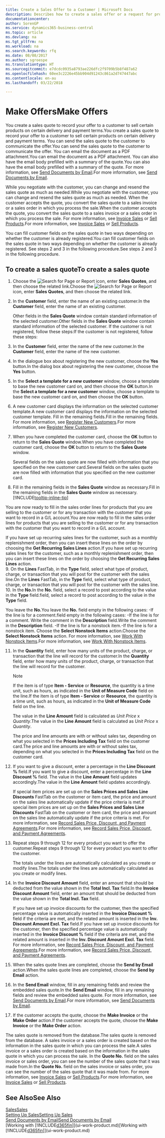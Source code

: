 ```yaml
---
title: Create a Sales Offer to a Customer | Microsoft Docs
description: Describes how to create a sales offer or a request for proposal (RFQ) document to record your offer to a customer to sell products under certain terms.
documentationcenter: 
author: SorenGP
ms.service: dynamics365-business-central
ms.topic: article
ms.devlang: na
ms.tgt_pltfrm: na
ms.workload: na
ms.search.keywords: rfq
ms.date: 08/08/2017
ms.author: sgroespe
ms.translationtype: HT
ms.sourcegitcommit: e7dcdc0935a8793ae226dfc2f9709b5b8f487a62
ms.openlocfilehash: 60ee3c2226e45bb904d91243c861a2d747447abc
ms.contentlocale: en-au
ms.lasthandoff: 03/22/2018

---
```

# <a name="make-offers"></a><span data-ttu-id="eec34-103">Make Offers</span><span class="sxs-lookup"><span data-stu-id="eec34-103">Make Offers</span></span>
<span data-ttu-id="eec34-104">You create a sales quote to record your offer to a customer to sell certain products on certain delivery and payment terms.</span><span class="sxs-lookup"><span data-stu-id="eec34-104">You create a sales quote to record your offer to a customer to sell certain products on certain delivery and payment terms.</span></span> <span data-ttu-id="eec34-105">You can send the sales quote to the customer to communicate the offer.</span><span class="sxs-lookup"><span data-stu-id="eec34-105">You can send the sales quote to the customer to communicate the offer.</span></span> <span data-ttu-id="eec34-106">You can email the document as a PDF attachment.</span><span class="sxs-lookup"><span data-stu-id="eec34-106">You can email the document as a PDF attachment.</span></span> <span data-ttu-id="eec34-107">You can also have the email body prefilled with a summary of the quote.</span><span class="sxs-lookup"><span data-stu-id="eec34-107">You can also have the email body prefilled with a summary of the quote.</span></span> <span data-ttu-id="eec34-108">For more information, see [Send Documents by Email](ui-how-send-documents-email.md).</span><span class="sxs-lookup"><span data-stu-id="eec34-108">For more information, see [Send Documents by Email](ui-how-send-documents-email.md).</span></span>

<span data-ttu-id="eec34-109">While you negotiate with the customer, you can change and resend the sales quote as much as needed.</span><span class="sxs-lookup"><span data-stu-id="eec34-109">While you negotiate with the customer, you can change and resend the sales quote as much as needed.</span></span> <span data-ttu-id="eec34-110">When the customer accepts the quote, you convert the sales quote to a sales invoice or a sales order in which you process the sale.</span><span class="sxs-lookup"><span data-stu-id="eec34-110">When the customer accepts the quote, you convert the sales quote to a sales invoice or a sales order in which you process the sale.</span></span> <span data-ttu-id="eec34-111">For more information, see [Invoice Sales](sales-how-invoice-sales.md) or [Sell Products](sales-how-sell-products.md).</span><span class="sxs-lookup"><span data-stu-id="eec34-111">For more information, see [Invoice Sales](sales-how-invoice-sales.md) or [Sell Products](sales-how-sell-products.md).</span></span>

<span data-ttu-id="eec34-112">You can fill customer fields on the sales quote in two ways depending on whether the customer is already registered.</span><span class="sxs-lookup"><span data-stu-id="eec34-112">You can fill customer fields on the sales quote in two ways depending on whether the customer is already registered.</span></span> <span data-ttu-id="eec34-113">See steps 2 and 3 in the following procedure.</span><span class="sxs-lookup"><span data-stu-id="eec34-113">See steps 2 and 3 in the following procedure.</span></span>

## <a name="to-create-a-sales-quote"></a><span data-ttu-id="eec34-114">To create a sales quote</span><span class="sxs-lookup"><span data-stu-id="eec34-114">To create a sales quote</span></span>
1. <span data-ttu-id="eec34-115">Choose the ![Search for Page or Report](media/ui-search/search_small.png "Search for Page or Report icon") icon, enter **Sales Quotes**, and then choose the related link.</span><span class="sxs-lookup"><span data-stu-id="eec34-115">Choose the ![Search for Page or Report](media/ui-search/search_small.png "Search for Page or Report icon") icon, enter **Sales Quotes**, and then choose the related link.</span></span>
2. <span data-ttu-id="eec34-116">In the **Customer** field, enter the name of an existing customer.</span><span class="sxs-lookup"><span data-stu-id="eec34-116">In the **Customer** field, enter the name of an existing customer.</span></span>

   <span data-ttu-id="eec34-117">Other fields in the **Sales Quote** window contain standard information of the selected customer.</span><span class="sxs-lookup"><span data-stu-id="eec34-117">Other fields in the **Sales Quote** window contain standard information of the selected customer.</span></span> <span data-ttu-id="eec34-118">If the customer is not registered, follow these steps:</span><span class="sxs-lookup"><span data-stu-id="eec34-118">If the customer is not registered, follow these steps:</span></span>
3. <span data-ttu-id="eec34-119">In the **Customer** field, enter the name of the new customer.</span><span class="sxs-lookup"><span data-stu-id="eec34-119">In the **Customer** field, enter the name of the new customer.</span></span>
4. <span data-ttu-id="eec34-120">In the dialogue box about registering the new customer, choose the **Yes** button.</span><span class="sxs-lookup"><span data-stu-id="eec34-120">In the dialog box about registering the new customer, choose the **Yes** button.</span></span>
5. <span data-ttu-id="eec34-121">In the **Select a template for a new customer** window, choose a template to base the new customer card on, and then choose the **OK** button.</span><span class="sxs-lookup"><span data-stu-id="eec34-121">In the **Select a template for a new customer** window, choose a template to base the new customer card on, and then choose the **OK** button.</span></span>
6. <span data-ttu-id="eec34-122">A new customer card displays the information on the selected customer template.</span><span class="sxs-lookup"><span data-stu-id="eec34-122">A new customer card displays the information on the selected customer template.</span></span> <span data-ttu-id="eec34-123">Fill in the remaining fields.</span><span class="sxs-lookup"><span data-stu-id="eec34-123">Fill in the remaining fields.</span></span> <span data-ttu-id="eec34-124">For more information, see [Register New Customers](sales-how-register-new-customers.md).</span><span class="sxs-lookup"><span data-stu-id="eec34-124">For more information, see [Register New Customers](sales-how-register-new-customers.md).</span></span>  
7. <span data-ttu-id="eec34-125">When you have completed the customer card, choose the **OK** button to return to the **Sales Quote** window.</span><span class="sxs-lookup"><span data-stu-id="eec34-125">When you have completed the customer card, choose the **OK** button to return to the **Sales Quote** window.</span></span>

   <span data-ttu-id="eec34-126">Several fields on the sales quote are now filled with information that you specified on the new customer card.</span><span class="sxs-lookup"><span data-stu-id="eec34-126">Several fields on the sales quote are now filled with information that you specified on the new customer card.</span></span>  
8. <span data-ttu-id="eec34-127">Fill in the remaining fields in the **Sales Quote** window as necessary.</span><span class="sxs-lookup"><span data-stu-id="eec34-127">Fill in the remaining fields in the **Sales Quote** window as necessary.</span></span> [!INCLUDE[tooltip-inline-tip](includes/tooltip-inline-tip_md.md)]  

<span data-ttu-id="eec34-128">You are now ready to fill in the sales order lines for products that you are selling to the customer or for any transaction with the customer that you want to record in a G/L account.</span><span class="sxs-lookup"><span data-stu-id="eec34-128">You are now ready to fill in the sales order lines for products that you are selling to the customer or for any transaction with the customer that you want to record in a G/L account.</span></span>   

<span data-ttu-id="eec34-129">If you have set up recurring sales lines for the customer, such as a monthly replenishment order, then you can insert these lines on the order by choosing the **Get Recurring Sales Lines** action.</span><span class="sxs-lookup"><span data-stu-id="eec34-129">If you have set up recurring sales lines for the customer, such as a monthly replenishment order, then you can insert these lines on the order by choosing the **Get Recurring Sales Lines** action.</span></span>  
9. <span data-ttu-id="eec34-130">On the **Lines** FastTab, in the **Type** field, select what type of product, charge, or transaction that you will post for the customer with the sales line.</span><span class="sxs-lookup"><span data-stu-id="eec34-130">On the **Lines** FastTab, in the **Type** field, select what type of product, charge, or transaction that you will post for the customer with the sales line.</span></span>
10. <span data-ttu-id="eec34-131">In the **No.**</span><span class="sxs-lookup"><span data-stu-id="eec34-131">In the **No.**</span></span> <span data-ttu-id="eec34-132">field, select a record to post according to the value in the **Type** field.</span><span class="sxs-lookup"><span data-stu-id="eec34-132">field, select a record to post according to the value in the **Type** field.</span></span>

 <span data-ttu-id="eec34-133">You leave the **No.**</span><span class="sxs-lookup"><span data-stu-id="eec34-133">You leave the **No.**</span></span> <span data-ttu-id="eec34-134">field empty in the following cases: -If the line is for a comment.</span><span class="sxs-lookup"><span data-stu-id="eec34-134">field empty in the following cases: -If the line is for a comment.</span></span> <span data-ttu-id="eec34-135">Write the comment in the **Description** field.</span><span class="sxs-lookup"><span data-stu-id="eec34-135">Write the comment in the **Description** field.</span></span>
 <span data-ttu-id="eec34-136">-If the line is for a nonstock item.</span><span class="sxs-lookup"><span data-stu-id="eec34-136">-If the line is for a nonstock item.</span></span> <span data-ttu-id="eec34-137">Choose the **Select Nonstock Items** action.</span><span class="sxs-lookup"><span data-stu-id="eec34-137">Choose the **Select Nonstock Items** action.</span></span> <span data-ttu-id="eec34-138">For more information, see [Work With Nonstock Items](inventory-how-work-nonstock-items.md).</span><span class="sxs-lookup"><span data-stu-id="eec34-138">For more information, see [Work With Nonstock Items](inventory-how-work-nonstock-items.md).</span></span>

11. <span data-ttu-id="eec34-139">In the **Quantity** field, enter how many units of the product, charge, or transaction that the line will record for the customer.</span><span class="sxs-lookup"><span data-stu-id="eec34-139">In the **Quantity** field, enter how many units of the product, charge, or transaction that the line will record for the customer.</span></span>

    > [!NOTE]  
    >   <span data-ttu-id="eec34-140">If the item is of type **Item - Service** or **Resource**, the quantity is a time unit, such as hours, as indicated in the **Unit of Measure Code** field on the line.</span><span class="sxs-lookup"><span data-stu-id="eec34-140">If the item is of type **Item - Service** or **Resource**, the quantity is a time unit, such as hours, as indicated in the **Unit of Measure Code** field on the line.</span></span>  

    <span data-ttu-id="eec34-141">The value in the **Line Amount** field is calculated as *Unit Price* x *Quantity*.</span><span class="sxs-lookup"><span data-stu-id="eec34-141">The value in the **Line Amount** field is calculated as *Unit Price* x *Quantity*.</span></span>  

    <span data-ttu-id="eec34-142">The price and line amounts are with or without sales tax, depending on what you selected in the **Prices Including Tax** field on the customer card.</span><span class="sxs-lookup"><span data-stu-id="eec34-142">The price and line amounts are with or without sales tax, depending on what you selected in the **Prices Including Tax** field on the customer card.</span></span>  
12. <span data-ttu-id="eec34-143">If you want to give a discount, enter a percentage in the **Line Discount %** field.</span><span class="sxs-lookup"><span data-stu-id="eec34-143">If you want to give a discount, enter a percentage in the **Line Discount %** field.</span></span> <span data-ttu-id="eec34-144">The value in the **Line Amount** field updates accordingly.</span><span class="sxs-lookup"><span data-stu-id="eec34-144">The value in the **Line Amount** field updates accordingly.</span></span>  

    <span data-ttu-id="eec34-145">If special item prices are set up on the **Sales Prices and Sales Line Discounts** FastTab on the customer or item card, the price and amount on the sales line automatically update if the price criteria is met.</span><span class="sxs-lookup"><span data-stu-id="eec34-145">If special item prices are set up on the **Sales Prices and Sales Line Discounts** FastTab on the customer or item card, the price and amount on the sales line automatically update if the price criteria is met.</span></span> <span data-ttu-id="eec34-146">For more information, see [Record Sales Price, Discount, and Payment Agreements](sales-how-record-sales-price-discount-payment-agreements.md).</span><span class="sxs-lookup"><span data-stu-id="eec34-146">For more information, see [Record Sales Price, Discount, and Payment Agreements](sales-how-record-sales-price-discount-payment-agreements.md).</span></span>  
13. <span data-ttu-id="eec34-147">Repeat steps 9 through 12 for every product you want to offer the customer.</span><span class="sxs-lookup"><span data-stu-id="eec34-147">Repeat steps 9 through 12 for every product you want to offer the customer.</span></span>  

    <span data-ttu-id="eec34-148">The totals under the lines are automatically calculated as you create or modify lines.</span><span class="sxs-lookup"><span data-stu-id="eec34-148">The totals under the lines are automatically calculated as you create or modify lines.</span></span>  
14. <span data-ttu-id="eec34-149">In the **Invoice Discount Amount** field, enter an amount that should be deducted from the value shown in the **Total Incl. Tax** field.</span><span class="sxs-lookup"><span data-stu-id="eec34-149">In the **Invoice Discount Amount** field, enter an amount that should be deducted from the value shown in the **Total Incl. Tax** field.</span></span>

    <span data-ttu-id="eec34-150">If you have set up invoice discounts for the customer, then the specified percentage value is automatically inserted in the **Invoice Discount %** field if the criteria are met, and the related amount is inserted in the **Inv. Discount Amount Excl. Tax** field.</span><span class="sxs-lookup"><span data-stu-id="eec34-150">If you have set up invoice discounts for the customer, then the specified percentage value is automatically inserted in the **Invoice Discount %** field if the criteria are met, and the related amount is inserted in the **Inv. Discount Amount Excl. Tax** field.</span></span> <span data-ttu-id="eec34-151">For more information, see [Record Sales Price, Discount, and Payment Agreements](sales-how-record-sales-price-discount-payment-agreements.md).</span><span class="sxs-lookup"><span data-stu-id="eec34-151">For more information, see [Record Sales Price, Discount, and Payment Agreements](sales-how-record-sales-price-discount-payment-agreements.md).</span></span>
15. <span data-ttu-id="eec34-152">When the sales quote lines are completed, choose the **Send by Email** action.</span><span class="sxs-lookup"><span data-stu-id="eec34-152">When the sales quote lines are completed, choose the **Send by Email** action.</span></span>
16. <span data-ttu-id="eec34-153">In the **Send Email** window, fill in any remaining fields and review the embedded sales quote.</span><span class="sxs-lookup"><span data-stu-id="eec34-153">In the **Send Email** window, fill in any remaining fields and review the embedded sales quote.</span></span> <span data-ttu-id="eec34-154">For more information, see [Send Documents by Email](ui-how-send-documents-email.md).</span><span class="sxs-lookup"><span data-stu-id="eec34-154">For more information, see [Send Documents by Email](ui-how-send-documents-email.md).</span></span>
17. <span data-ttu-id="eec34-155">If the customer accepts the quote, choose the **Make Invoice** or the **Make Order** action.</span><span class="sxs-lookup"><span data-stu-id="eec34-155">If the customer accepts the quote, choose the **Make Invoice** or the **Make Order** action.</span></span>

<span data-ttu-id="eec34-156">The sales quote is removed from the database.</span><span class="sxs-lookup"><span data-stu-id="eec34-156">The sales quote is removed from the database.</span></span> <span data-ttu-id="eec34-157">A sales invoice or a sales order is created based on the information in the sales quote in which you can process the sale.</span><span class="sxs-lookup"><span data-stu-id="eec34-157">A sales invoice or a sales order is created based on the information in the sales quote in which you can process the sale.</span></span> <span data-ttu-id="eec34-158">In the **Quote No.** field on the sales invoice or sales order, you can see the number of the sales quote that it was made from.</span><span class="sxs-lookup"><span data-stu-id="eec34-158">In the **Quote No.** field on the sales invoice or sales order, you can see the number of the sales quote that it was made from.</span></span> <span data-ttu-id="eec34-159">For more information, see [Invoice Sales](sales-how-invoice-sales.md) or [Sell Products](sales-how-sell-products.md).</span><span class="sxs-lookup"><span data-stu-id="eec34-159">For more information, see [Invoice Sales](sales-how-invoice-sales.md) or [Sell Products](sales-how-sell-products.md).</span></span>

## <a name="see-also"></a><span data-ttu-id="eec34-160">See Also</span><span class="sxs-lookup"><span data-stu-id="eec34-160">See Also</span></span>
[<span data-ttu-id="eec34-161">Sales</span><span class="sxs-lookup"><span data-stu-id="eec34-161">Sales</span></span>](sales-manage-sales.md)  
[<span data-ttu-id="eec34-162">Setting Up Sales</span><span class="sxs-lookup"><span data-stu-id="eec34-162">Setting Up Sales</span></span>](sales-setup-sales.md)  
[<span data-ttu-id="eec34-163">Send Documents by Email</span><span class="sxs-lookup"><span data-stu-id="eec34-163">Send Documents by Email</span></span>](ui-how-send-documents-email.md)  
<span data-ttu-id="eec34-164">[Working with [!INCLUDE[d365fin](includes/d365fin_md.md)]](ui-work-product.md)</span><span class="sxs-lookup"><span data-stu-id="eec34-164">[Working with [!INCLUDE[d365fin](includes/d365fin_md.md)]](ui-work-product.md)</span></span>

